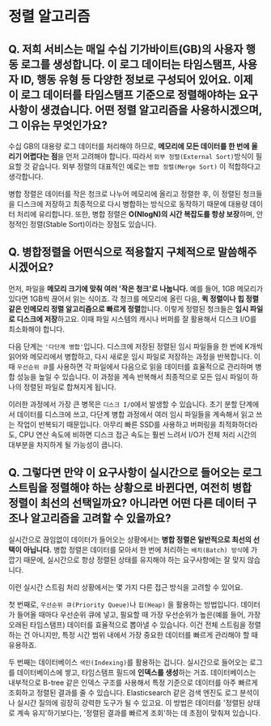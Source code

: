 # 정렬 알고리즘

## Q. 저희 서비스는 매일 수십 기가바이트(GB)의 사용자 행동 로그를 생성합니다. 이 로그 데이터는 타임스탬프, 사용자 ID, 행동 유형 등 다양한 정보로 구성되어 있어요. 이제 이 로그 데이터를 타임스탬프 기준으로 정렬해야하는 요구사항이 생겼습니다. 어떤 정렬 알고리즘을 사용하시겠으며, 그 이유는 무엇인가요?

수십 GB의 대용량 로그 데이터를 처리해야 하므로, **메모리에 모든 데이터를 한 번에 올리기 어렵다는 점**을 먼저 고려해야 합니다. 따라서 `외부 정렬(External Sort)`방식이 필요할 것 같습니다. 외부 정렬의 대표적인 예로는 `병합 정렬(Merge Sort)` 이 적합하다고 생각합니다.

병합 정렬은 데이터를 작은 청크로 나누어 메모리에 올리고 정렬한 후, 이 정렬된 청크들을 디스크에 저장하고 최종적으로 다시 병합하는 방식으로 동작하기 때문에 대용량 데이터 처리에 유리합니다. 또한, 병합 정렬은 **O(NlogN)의 시간 복잡도를 항상 보장**하며, 안정적인 정렬(Stable Sort)이라는 장점도 있습니다.

## Q. 병합정렬을 어떤식으로 적용할지 구체적으로 말씀해주시겠어요?

먼저, 파일을 **메모리 크기에 맞춰 여러 '작은 청크'로 나눕니다.** 예를 들어, 1GB 메모리가 있다면 1GB씩 끊어서 읽는 식이죠. 각 청크를 메모리에 올린 다음, **퀵 정렬이나 힙 정렬 같은 인메모리 정렬 알고리즘으로 빠르게 정렬**합니다. 이렇게 정렬된 청크들은 **임시 파일로 디스크에 저장**하고요. 이때 파일 시스템의 캐시나 버퍼를 잘 활용해서 디스크 I/O를 최소화해야 합니다.

다음 단계는 `'다단계 병합'`입니다. 디스크에 저장된 정렬된 임시 파일들을 한 번에 K개씩 읽어와 메모리에서 병합하고, 다시 새로운 임시 파일로 저장하는 과정을 반복합니다. 이때 `우선순위 큐`를 사용하면 각 파일에서 다음으로 읽을 데이터를 효율적으로 관리하며 병합 성능을 높일 수 있습니다. 이 과정을 계속 반복해서 최종적으로 모든 임시 파일이 하나의 정렬된 파일로 합쳐지게 됩니다.

이러한 과정에서 가장 큰 병목은 `디스크 I/O`에서 발생할 수 있습니다. 초기 분할 단계에서 데이터를 디스크에 쓰고, 다단계 병합 과정에서 여러 임시 파일들을 계속해서 읽고 쓰는 작업이 반복되기 때문입니다. 아무리 빠른 SSD를 사용하고 버퍼링을 최적화하더라도, CPU 연산 속도에 비하면 디스크 접근 속도는 훨씬 느려서 I/O가 전체 처리 시간의 대부분을 차지하게 될 가능성이 큽니다.

## Q. 그렇다면 만약 이 요구사항이 실시간으로 들어오는 로그 스트림을 정렬해야 하는 상황으로 바뀐다면, 여전히 병합 정렬이 최선의 선택일까요? 아니라면 어떤 다른 데이터 구조나 알고리즘을 고려할 수 있을까요?

실시간으로 끊임없이 데이터가 들어오는 상황에서는 **병합 정렬은 일반적으로 최선의 선택이 아닙니다.** 병합 정렬은 데이터를 모아서 한 번에 처리하는 `배치(Batch) 방식`에 가깝기 때문에, 실시간으로 항상 정렬된 상태를 유지해야 하는 요구사항에는 잘 맞지 않습니다.

이런 실시간 스트림 처리 상황에서는 몇 가지 다른 접근 방식을 고려할 수 있어요.

첫 번째로, `우선순위 큐(Priority Queue)`나 `힙(Heap)` 을 활용하는 방법입니다. 데이터가 들어올 때마다 우선순위 큐에 넣고, 필요할 때 가장 우선순위가 높은(예를 들어, 가장 오래된 타임스탬프) 데이터를 효율적으로 뽑아낼 수 있습니다. 이건 전체 스트림을 정렬하는 건 아니지만, 특정 시간 범위 내에서 가장 중요한 데이터를 빠르게 관리해야 할 때 유용하죠.

두 번째는 데이터베이스 `색인(Indexing)`를 활용하는 겁니다. 실시간으로 들어오는 로그를 데이터베이스에 쌓고, 타임스탬프 필드에 **인덱스를 생성**하는 거죠. 데이터베이스는 내부적으로 B-tree 같은 인덱스 구조를 사용해서 특정 기준으로 데이터를 아주 빠르게 조회하고 정렬된 결과를 줄 수 있습니다. Elasticsearch 같은 검색 엔진도 로그 분석이나 실시간 질의에 굉장히 강력한 도구가 될 수 있고요. 이 방법은 데이터를 '정렬된 상태로 계속 유지'하기보다는, '정렬된 결과를 빠르게 조회'하는 데 초점이 맞춰져 있습니다.
